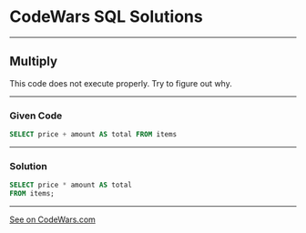 # CodeWars SQL Solutions

---

## Multiply

This code does not execute properly. Try to figure out why.

---

### Given Code


```sql
SELECT price + amount AS total FROM items
```

---

### Solution


```sql
SELECT price * amount AS total
FROM items;
```

---


[See on CodeWars.com](https://www.codewars.com/kata/50654ddff44f800200000004)
